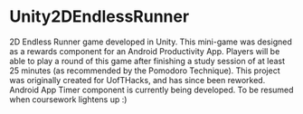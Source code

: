# Unity2DEndlessRunner
2D Endless Runner game developed in Unity. This mini-game was designed as a rewards component for an Android Productivity App. Players will be able to play a round of this game after finishing a study session of at least 25 minutes (as recommended by the Pomodoro Technique). This project was originally created for UofTHacks, and has since been reworked. Android App Timer component is currently being developed. To be resumed when coursework lightens up :)
